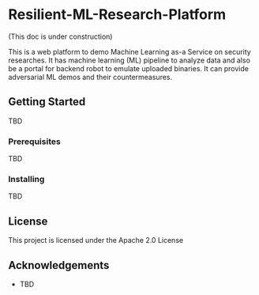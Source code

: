 # Resilient-ML-Research-Platform 
(This doc is under construction)

This is a web platform to demo Machine Learning as-a Service on security researches. 
It has machine learning (ML) pipeline to analyze data and also be a portal for backend robot to emulate uploaded binaries.
It can provide adversarial ML demos and their countermeasures.

## Getting Started

TBD

### Prerequisites

TBD

### Installing

TBD

## License
This project is licensed under the Apache 2.0 License 

## Acknowledgements
* TBD

